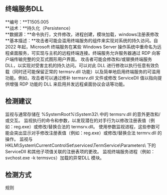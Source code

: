 ## 终端服务DLL  
**编号：**T1505.005  
**战术：**持久化（Persistence）  
**数据源：**命令执行，文件修改，进程创建，模块加载，windows注册表修改  
**基本描述：**攻击者可能会滥用终端服务的组件来实现对系统的持久访问。自 2022 年起，Microsoft 终端服务在某些 Windows Server 操作系统中重命名为远程桌面服务，可实现与主机的远程终端连接。终端服务允许服务器通过 RDP 向客户端传输完整的交互式图形用户界面。
攻击者可能会修改和/或替换终端服务 DLL，以实现对受害主机的持久访问。可以对此 DLL 进行修改以执行任意有效负载（同时还可能保留正常的 termsrv.dll 功能）以及简单地启用终端服务的可滥用功能。例如，攻击者可以通过修补 termsrv.dll 文件或修改 ServiceDll 值以指向提供增强 RDP 功能的 DLL 来启用并发远程桌面协议会话等功能。  
## 检测建议  
监视与通常存储在 %SystemRoot%\System32\ 中的 termsrv.dll 的意外更改和/或交互。
监视执行的命令和参数，以发现潜在的对手行为以修改注册表值（例如：reg.exe）或修改/替换合法的 termsrv.dll。
使用参数监视进程，这些参数可能会突出显示对手修改注册表值（例如：reg.exe）或修改/替换合法 termrv.dll 的操作。
监视与 HKLM\System\CurrentControlSet\services\TermService\Parameters\ 下的 ServiceDll 和其他子项值关联的注册表项的更改。
监视终端服务进程（例如：svchost.exe -k termsvcs）加载的异常DLL 模块。  
## 检测方式  
规则